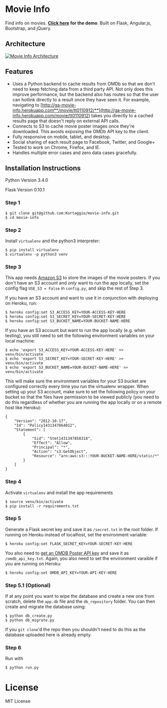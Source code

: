 # Movie Info
Find info on movies. **[Click here](http://ga-movie-info.herokuapp.com/) for the demo**. Built on Flask, Angular.js, Bootstrap, and jQuery.

## Architecture

[![Movie Info Architecture](http://i.imgur.com/2g7WuYf.png)](https://docs.google.com/drawings/d/146xaqXPqNgaNZRwv9V2uxdQjtM3Uo4iHrLg7-DirJMU)

## Features
- Uses a Python backend to cache results from OMDb so that we don't need to keep fetching data from a third party API. Not only does this improve performance, but the backend also has routes so that the user can hotlink directly to a result once they have seen it. For example, navigating to [http://ga-movie-info.herokuapp.com**/movie/tt0110912/**](http://ga-movie-info.herokuapp.com/movie/tt0110912) takes you directly to a cached results page that doesn't reply on external API calls.
- Connects to S3 to cache movie poster images once they're downloaded. This avoids exposing the OMDb API key to the client.
- Fully responsive on mobile, tablet, and desktop.
- Social sharing of each result page to Facebook, Twitter, and Google+
- Tested to work on Chrome, Firefox, and IE.
- Handles multiple error cases and zero data cases gracefully.

## Installation Instructions

Python Version 3.4.0

Flask Version 0.10.1

### Step 1

	$ git clone git@github.com:Kortaggio/movie-info.git
	$ cd movie-info

### Step 2

Install `virtualenv` and the python3 interpreter:

	$ pip install virtualenv
	$ virtualenv -p python3 venv

### Step 3

This app needs [Amazon S3](https://aws.amazon.com/s3/) to store the images of the movie posters. If you don't have an S3 account and *only* want to run the app locally, set the config flag `USE_S3 = False` in `config.py`, and skip the rest of Step 3.

If you have an S3 account and want to use it in conjunction with deploying on Heroku, run:

	$ heroku config:set S3_ACCESS_KEY=YOUR-ACCESS-KEY-HERE
	$ heroku config:set S3_SECRET_KEY=YOUR-SECRET-KEY-HERE
	$ heroku config:set S3_BUCKET_NAME=YOUR-BUCKET-NAME-HERE

If you have an S3 account but want to run the app locally (e.g. when testing), you still need to set the following environment variables on your local machine:

	$ echo 'export S3_ACCESS_KEY=YOUR-ACCESS-KEY-HERE' >> venv/bin/activate
	$ echo 'export S3_SECRET_KEY=YOUR-SECRET-KEY-HERE' >> venv/bin/activate
	$ echo 'export S3_BUCKET_NAME=YOUR-BUCKET-NAME-HERE' >> venv/bin/activate

This will make sure the environment variables for your S3 bucket are configured correctly every time you run the virtualenv wrapper. When setting up your S3 account, make sure to set the following policy on your bucket so that the files have permission to be viewed publicly (you need to do this regardless of whether you are running the app locally or on a remote host like Heroku):

	{
		"Version": "2012-10-17",
		"Id": "Policy1431347864012",
		"Statement": [
			{
				"Sid": "Stmt1431347858318",
				"Effect": "Allow",
				"Principal": "*",
				"Action": "s3:GetObject",
				"Resource": "arn:aws:s3:::YOUR-BUCKET-NAME-HERE/static/*"
			}
		]
	}

### Step 4

Activate `virtualenv` and install the app requirements

	$ source venv/bin/activate
	$ pip install -r requirements.txt

### Step 5

Generate a Flask secret key and save it as `/secret.txt` in the root folder. If running on Heroku instead of localhost, set the environment variable:

	$ heroku config:set FLASK_SECRET_KEY=YOUR-SECRET-KEY-HERE

You also need to [get an OMDB Poster API key](http://beforethecode.com/projects/omdb/apikey.aspx) and save it as `/omdb_api_key.txt`. Again, you also need to set the environment varaible if you are running on Heroku:

	$ heroku config:set OMDB_API_KEY=YOUR-API-KEY-HERE

### Step 5.1 (Optional)

If at any point you want to wipe the database and create a new one from scratch, delete the `app.db` file and the `db_repository` folder. You can then create and migrate the database using:

	$ python db_create.py
	$ python db_migrate.py

If you `git clone`'d the repo then you shouldn't need to do this as the database uploaded here is already empty.

### Step 6

Run with

	$ python run.py

# License

MIT License
